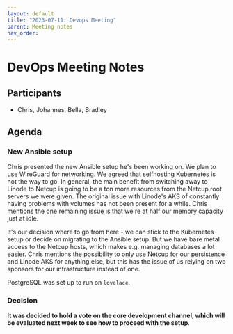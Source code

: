 ```yaml
---
layout: default
title: "2023-07-11: Devops Meeting"
parent: Meeting notes
nav_order:
---
```


# DevOps Meeting Notes

## Participants

- Chris, Johannes, Bella, Bradley

## Agenda

### New Ansible setup

Chris presented the new Ansible setup he's been working on. We plan to use
WireGuard for networking. We agreed that selfhosting Kubernetes is not the way
to go. In general, the main benefit from switching away to Linode to Netcup is
going to be a ton more resources from the Netcup root servers we were given. The
original issue with Linode's AKS of constantly having problems with volumes has
not been present for a while. Chris mentions the one remaining issue is that
we're at half our memory capacity just at idle.

It's our decision where to go from here - we can stick to the Kubernetes setup
or decide on migrating to the Ansible setup. But we have bare metal access to
the Netcup hosts, which makes e.g. managing databases a lot easier. Chris
mentions the possibility to only use Netcup for our persistence and Linode AKS
for anything else, but this has the issue of us relying on two sponsors for our
infrastructure instead of one.

PostgreSQL was set up to run on ``lovelace``.

### Decision

**It was decided to hold a vote on the core development channel, which will be
evaluated next week to see how to proceed with the setup**.


<!-- vim: set textwidth=80 sw=2 ts=2: -->
